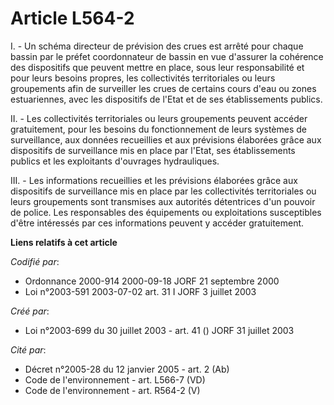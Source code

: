 # Article L564-2

I. - Un schéma directeur de prévision des crues est arrêté pour chaque bassin par le préfet coordonnateur de bassin en vue
d'assurer la cohérence des dispositifs que peuvent mettre en place, sous leur responsabilité et pour leurs besoins propres,
les collectivités territoriales ou leurs groupements afin de surveiller les crues de certains cours d'eau ou zones
estuariennes, avec les dispositifs de l'Etat et de ses établissements publics.

II. - Les collectivités territoriales ou leurs groupements peuvent accéder gratuitement, pour les besoins du fonctionnement
de leurs systèmes de surveillance, aux données recueillies et aux prévisions élaborées grâce aux dispositifs de surveillance
mis en place par l'Etat, ses établissements publics et les exploitants d'ouvrages hydrauliques.

III. - Les informations recueillies et les prévisions élaborées grâce aux dispositifs de surveillance mis en place par les
collectivités territoriales ou leurs groupements sont transmises aux autorités détentrices d'un pouvoir de police. Les
responsables des équipements ou exploitations susceptibles d'être intéressés par ces informations peuvent y accéder
gratuitement.

**Liens relatifs à cet article**

_Codifié par_:

  - Ordonnance 2000-914 2000-09-18 JORF 21 septembre 2000
  - Loi n°2003-591 2003-07-02 art. 31 I JORF 3 juillet 2003

_Créé par_:

  - Loi n°2003-699 du 30 juillet 2003 - art. 41 () JORF 31 juillet 2003

_Cité par_:

  - Décret n°2005-28 du 12 janvier 2005 - art. 2 (Ab)
  - Code de l'environnement - art. L566-7 (VD)
  - Code de l'environnement - art. R564-2 (V)
